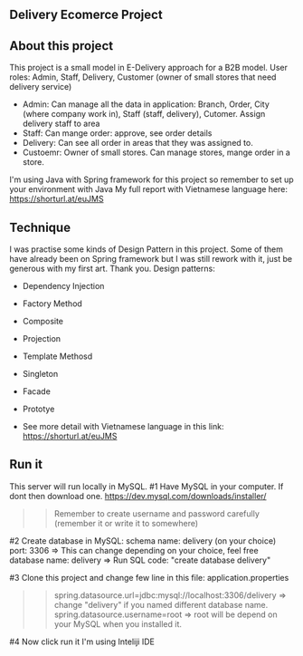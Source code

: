 ## Delivery Ecomerce Project ##

## About this project ##

This project is a small model in E-Delivery approach for a B2B model. 
User roles: Admin, Staff, Delivery, Customer (owner of small stores that need delivery service)
+ Admin: Can manage all the data in application: Branch, Order, City (where company work in), Staff (staff, delivery), Cutomer. Assign delivery staff to area
+ Staff: Can mange order: approve, see order details
+ Delivery: Can see all order in areas that they was assigned to.
+ Custoemr: Owner of small stores. Can manage stores, mange order in a store.

I'm using Java with Spring framework for this project so remember to set up your environment with Java
My full report with Vietnamese language here: https://shorturl.at/euJMS

## Technique ##

I was practise some kinds of Design Pattern in this project. Some of them have already been on Spring framework but I was still rework with it, just be generous with my first art. Thank you.
Design patterns:
+ Dependency Injection
+ Factory Method
+ Composite
+ Projection
+ Template Methosd
+ Singleton
+ Facade
+ Prototye

+ See more detail with Vietnamese language in this link: https://shorturl.at/euJMS

## Run it ##

This server will run locally in MySQL. 
#1 Have MySQL in your computer. If dont then download one.
https://dev.mysql.com/downloads/installer/
>> Remember to create username and password carefully (remember it or write it to somewhere)

#2 Create database in MySQL:
schema name: delivery (on your choice)  
port: 3306 => This can change depending on your choice, feel free  
database name: delivery => Run SQL code: "create database delivery"  

#3 Clone this project and change few line in this file: application.properties
>> spring.datasource.url=jdbc:mysql://localhost:3306/delivery => change "delivery" if you named different database name. 
>> spring.datasource.username=root => root will be depend on your MySQL when you installed it.

#4 Now click run it 
I'm using Inteliji IDE  


